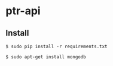 # ptr-api

## Install

    $ sudo pip install -r requirements.txt

    $ sudo apt-get install mongodb
